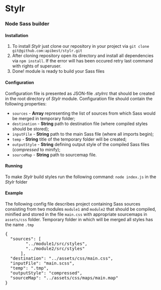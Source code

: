 # Stylr
### Node Sass builder

#### Installation
1. To install _Stylr_ just clone our repository in your project via ``git clone git@github.com:apibest/stylr.git``
2. After cloning repository open its directory and install all dependencies via ``npm install``. If the error will
has been occured retry last command with rights of superuser.
3. Done! module is ready to build your Sass files

#### Configuration
Configuration file is presented as JSON-file _.stylrrc_ that should be created in the root directory of _Stylr_ module.
Configuration file should contain the following properties:

* ``sources`` - __Array__ representing the list of sources from which Sass would be merged in temporary folder;
* ``destination`` - __String__ path to destination file (where compiled styles should be stored);
* ``inputFile`` - __String__ path to the main Sass file (where all imports begin);
* ``temp`` - __String__ title of the temporary folder will be created;
* ``outputStyle`` - __String__ defining output style of the compiled Sass files (_compressed_ to minify);
* ``sourceMap`` - __String__ path to sourcemap file.

#### Running
To make _Stylr_ build styles run the following command: `node index.js` in the _Stylr_ folder

#### Example
The following config file describes project containing Sass sources consisting from two modules `module1` and `module2`
that should be compiled, minified and stored in the file `main.css` with appropriate sourcemaps in `assets/css` folder.
Temporary folder in which will be merged all styles has the name `.tmp`

<pre>
{
  "sources": [
        "../module1/src/styles",
        "../module2/src/styles"
      ],
  "destination": "../assets/css/main.css",
  "inputFile": "main.scss",
  "temp": ".tmp",
  "outputStyle": "compressed",
  "sourceMap": "../assets/css/maps/main.map"
}
</pre>

